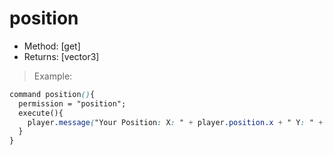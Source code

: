 # position

* Method: \[get\]
* Returns: \[vector3\]

> Example:

```css
command position(){
  permission = "position";
  execute(){
    player.message("Your Position: X: " + player.position.x + " Y: " + player.position.y + " Z: " + player.position.z);
  }
}
```

